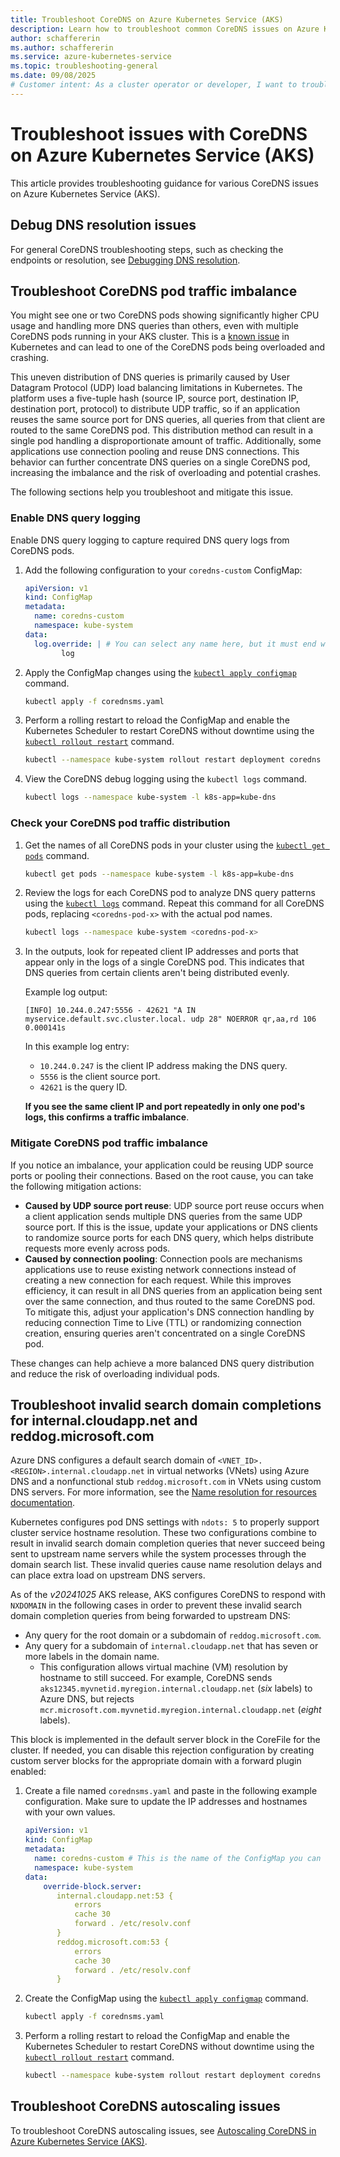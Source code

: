 ```yaml
---
title: Troubleshoot CoreDNS on Azure Kubernetes Service (AKS)
description: Learn how to troubleshoot common CoreDNS issues on Azure Kubernetes Service (AKS) clusters.
author: schaffererin
ms.author: schaffererin
ms.service: azure-kubernetes-service
ms.topic: troubleshooting-general
ms.date: 09/08/2025
# Customer intent: As a cluster operator or developer, I want to troubleshoot CoreDNS issues so that I can ensure reliable DNS resolution in my AKS cluster.
---
```


# Troubleshoot issues with CoreDNS on Azure Kubernetes Service (AKS)

This article provides troubleshooting guidance for various CoreDNS issues on Azure Kubernetes Service (AKS).

## Debug DNS resolution issues

For general CoreDNS troubleshooting steps, such as checking the endpoints or resolution, see [Debugging DNS resolution][coredns-troubleshooting].

## Troubleshoot CoreDNS pod traffic imbalance

You might see one or two CoreDNS pods showing significantly higher CPU usage and handling more DNS queries than others, even with multiple CoreDNS pods running in your AKS cluster. This is a [known issue](https://github.com/kubernetes/kubernetes/issues/76517#issuecomment-490731578) in Kubernetes and can lead to one of the CoreDNS pods being overloaded and crashing.

This uneven distribution of DNS queries is primarily caused by User Datagram Protocol (UDP) load balancing limitations in Kubernetes. The platform uses a five-tuple hash (source IP, source port, destination IP, destination port, protocol) to distribute UDP traffic, so if an application reuses the same source port for DNS queries, all queries from that client are routed to the same CoreDNS pod. This distribution method can result in a single pod handling a disproportionate amount of traffic. Additionally, some applications use connection pooling and reuse DNS connections. This behavior can further concentrate DNS queries on a single CoreDNS pod, increasing the imbalance and the risk of overloading and potential crashes.

The following sections help you troubleshoot and mitigate this issue.

### Enable DNS query logging

Enable DNS query logging to capture required DNS query logs from CoreDNS pods.

1. Add the following configuration to your `coredns-custom` ConfigMap:

   ```yaml
   apiVersion: v1
   kind: ConfigMap
   metadata:
     name: coredns-custom
     namespace: kube-system
   data:
     log.override: | # You can select any name here, but it must end with the .override file extension
           log
   ```

1. Apply the ConfigMap changes using the [`kubectl apply configmap`][kubectl-apply] command.

     ```bash
     kubectl apply -f corednsms.yaml
     ```

1. Perform a rolling restart to reload the ConfigMap and enable the Kubernetes Scheduler to restart CoreDNS without downtime using the [`kubectl rollout restart`][kubectl-rollout] command.

     ```bash
     kubectl --namespace kube-system rollout restart deployment coredns
     ```

1. View the CoreDNS debug logging using the `kubectl logs` command.

    ```bash
    kubectl logs --namespace kube-system -l k8s-app=kube-dns
    ```

### Check your CoreDNS pod traffic distribution

1. Get the names of all CoreDNS pods in your cluster using the [`kubectl get pods`][kubectl-get] command.

     ```bash
     kubectl get pods --namespace kube-system -l k8s-app=kube-dns
     ```

1. Review the logs for each CoreDNS pod to analyze DNS query patterns using the [`kubectl logs`][kubectl-logs] command. Repeat this command for all CoreDNS pods, replacing `<coredns-pod-x>` with the actual pod names.

     ```bash
     kubectl logs --namespace kube-system <coredns-pod-x>
     ```

1. In the outputs, look for repeated client IP addresses and ports that appear only in the logs of a single CoreDNS pod. This indicates that DNS queries from certain clients aren't being distributed evenly.

     Example log output:

     ```output
     [INFO] 10.244.0.247:5556 - 42621 "A IN myservice.default.svc.cluster.local. udp 28" NOERROR qr,aa,rd 106 0.000141s
     ```

    In this example log entry:

     - `10.244.0.247` is the client IP address making the DNS query.
     - `5556` is the client source port.
     - `42621` is the query ID.

    **If you see the same client IP and port repeatedly in only one pod's logs, this confirms a traffic imbalance**.

### Mitigate CoreDNS pod traffic imbalance

If you notice an imbalance, your application could be reusing UDP source ports or pooling their connections. Based on the root cause, you can take the following mitigation actions:

- **Caused by UDP source port reuse**: UDP source port reuse occurs when a client application sends multiple DNS queries from the same UDP source port. If this is the issue, update your applications or DNS clients to randomize source ports for each DNS query, which helps distribute requests more evenly across pods.
- **Caused by connection pooling**: Connection pools are mechanisms applications use to reuse existing network connections instead of creating a new connection for each request. While this improves efficiency, it can result in all DNS queries from an application being sent over the same connection, and thus routed to the same CoreDNS pod. To mitigate this, adjust your application's DNS connection handling by reducing connection Time to Live (TTL) or randomizing connection creation, ensuring queries aren't concentrated on a single CoreDNS pod.

These changes can help achieve a more balanced DNS query distribution and reduce the risk of overloading individual pods.

## Troubleshoot invalid search domain completions for internal.cloudapp.net and reddog.microsoft.com

Azure DNS configures a default search domain of `<VNET_ID>.<REGION>.internal.cloudapp.net` in virtual networks (VNets) using Azure DNS and a nonfunctional stub `reddog.microsoft.com` in VNets using custom DNS servers. For more information, see the [Name resolution for resources documentation](/azure/virtual-network/virtual-networks-name-resolution-for-vms-and-role-instances).

Kubernetes configures pod DNS settings with `ndots: 5` to properly support cluster service hostname resolution. These two configurations combine to result in invalid search domain completion queries that never succeed being sent to upstream name servers while the system processes through the domain search list. These invalid queries cause name resolution delays and can place extra load on upstream DNS servers.

As of the _v20241025_ AKS release, AKS configures CoreDNS to respond with `NXDOMAIN` in the following cases in order to prevent these invalid search domain completion queries from being forwarded to upstream DNS:

- Any query for the root domain or a subdomain of `reddog.microsoft.com`.
- Any query for a subdomain of `internal.cloudapp.net` that has seven or more labels in the domain name.
  - This configuration allows virtual machine (VM) resolution by hostname to still succeed. For example, CoreDNS sends `aks12345.myvnetid.myregion.internal.cloudapp.net` (_six_ labels) to Azure DNS, but rejects  `mcr.microsoft.com.myvnetid.myregion.internal.cloudapp.net` (_eight_ labels).

This block is implemented in the default server block in the CoreFile for the cluster. If needed, you can disable this rejection configuration by creating custom server blocks for the appropriate domain with a forward plugin enabled:

1. Create a file named `corednsms.yaml` and paste in the following example configuration. Make sure to update the IP addresses and hostnames with your own values.

     ```yaml
     apiVersion: v1
     kind: ConfigMap
     metadata:
       name: coredns-custom # This is the name of the ConfigMap you can overwrite with your changes
       namespace: kube-system
     data:
         override-block.server:
            internal.cloudapp.net:53 {
                errors
                cache 30
                forward . /etc/resolv.conf
            }
            reddog.microsoft.com:53 {
                errors
                cache 30
                forward . /etc/resolv.conf
            }
     ```

1. Create the ConfigMap using the [`kubectl apply configmap`][kubectl-apply] command.

     ```bash
     kubectl apply -f corednsms.yaml
     ```

1. Perform a rolling restart to reload the ConfigMap and enable the Kubernetes Scheduler to restart CoreDNS without downtime using the [`kubectl rollout restart`][kubectl-rollout] command.

     ```bash
     kubectl --namespace kube-system rollout restart deployment coredns
     ```

## Troubleshoot CoreDNS autoscaling issues

To troubleshoot CoreDNS autoscaling issues, see [Autoscaling CoreDNS in Azure Kubernetes Service (AKS)](./coredns-autoscale.md).

<!-- LINKS -->
[kubectl-apply]: https://kubernetes.io/docs/reference/generated/kubectl/kubectl-commands#apply
[kubectl-get]: https://kubernetes.io/docs/reference/generated/kubectl/kubectl-commands#get
[kubectl-rollout]: https://kubernetes.io/docs/reference/generated/kubectl/kubectl-commands#rollout
[kubectl-logs]: https://kubernetes.io/docs/reference/kubectl/generated/kubectl_logs/
[coredns-troubleshooting]: https://kubernetes.io/docs/tasks/administer-cluster/dns-debugging-resolution/
